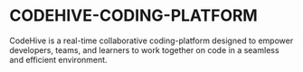 # CODEHIVE-CODING-PLATFORM
CodeHive is a real-time collaborative coding-platform designed to empower developers, teams, and learners to work together on code in a seamless and efficient environment. 
